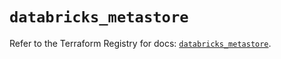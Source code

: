 # `databricks_metastore`

Refer to the Terraform Registry for docs: [`databricks_metastore`](https://registry.terraform.io/providers/databricks/databricks/1.59.0/docs/resources/metastore).
